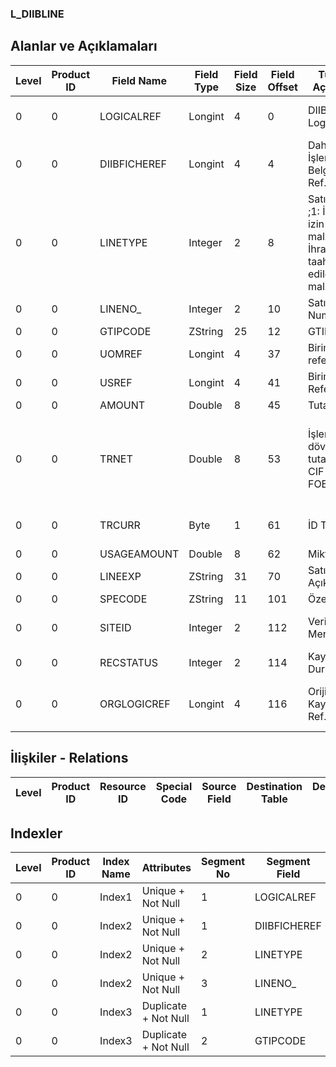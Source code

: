 ### L_DIIBLINE

## Alanlar ve Açıklamaları

**Level**|**Product ID**|**Field Name**|**Field Type**|**Field Size**|**Field Offset**|**Türkçe Açıklama**|**Expression**
-----|-----|-----|-----|-----|-----|-----|-----
0|0|LOGICALREF|Longint|4|0|DIIB Satırı Log. Ref.|DIIBLINE Logical Reference
0|0|DIIBFICHEREF|Longint|4|4|Dahilde İşleme İzin Belgesi Ref.|Inward Processing License Reference
0|0|LINETYPE|Integer|2|8|Satır türü ;1: İthaline izin verilen malzeme;2: İhracı taahüt edilen malzeme|Line Type ;1: Permitted Importation Material;2: Subscribed Export Material
0|0|LINENO_|Integer|2|10|Satır Numarası|Line Number
0|0|GTIPCODE|ZString|25|12|GTIP Kodu|GTIP Code
0|0|UOMREF|Longint|4|37|Birim referansı|Units Reference
0|0|USREF|Longint|4|41|Birim Seti Referansı|Unit Sets Reference
0|0|AMOUNT|Double|8|45|Tutar|Amount
0|0|TRNET|Double|8|53|İşlem dövizi tutarı ;1: CIF İhtar;2: FOB Tutar|Transaction Currency Amount ;1: CIF Reminder;2: FOB Amount
0|0|TRCURR|Byte|1|61|İD Türü|Transaction Currency Type
0|0|USAGEAMOUNT|Double|8|62|Miktar|Quantity
0|0|LINEEXP|ZString|31|70|Satır Açıklaması|Line Description
0|0|SPECODE|ZString|11|101|Özel Kod|Aux. Code
0|0|SITEID|Integer|2|112|Veri Merkezi|Data Processing Site
0|0|RECSTATUS|Integer|2|114|Kayıt Durumu|Record Status
0|0|ORGLOGICREF|Longint|4|116|Orijinal Kayıt Log. Ref.|Original Record Logical Reference

## İlişkiler - Relations

**Level**|**Product ID**|**Resource ID**|**Special Code**|**Source Field**|**Destination Table**|**Destination Field**|**Relation Type**|**Extra Condition**
-----|-----|-----|-----|-----|-----|-----|-----|-----

## Indexler

**Level**|**Product ID**|**Index Name**|**Attributes**|**Segment No**|**Segment Field**|**Sense**
-----|-----|-----|-----|-----|-----|-----
0|0|Index1|Unique + Not Null|1|LOGICALREF|Ascending
0|0|Index2|Unique + Not Null|1|DIIBFICHEREF|Ascending
0|0|Index2|Unique + Not Null|2|LINETYPE|Ascending
0|0|Index2|Unique + Not Null|3|LINENO_|Ascending
0|0|Index3|Duplicate + Not Null|1|LINETYPE|Ascending
0|0|Index3|Duplicate + Not Null|2|GTIPCODE|Ascending
